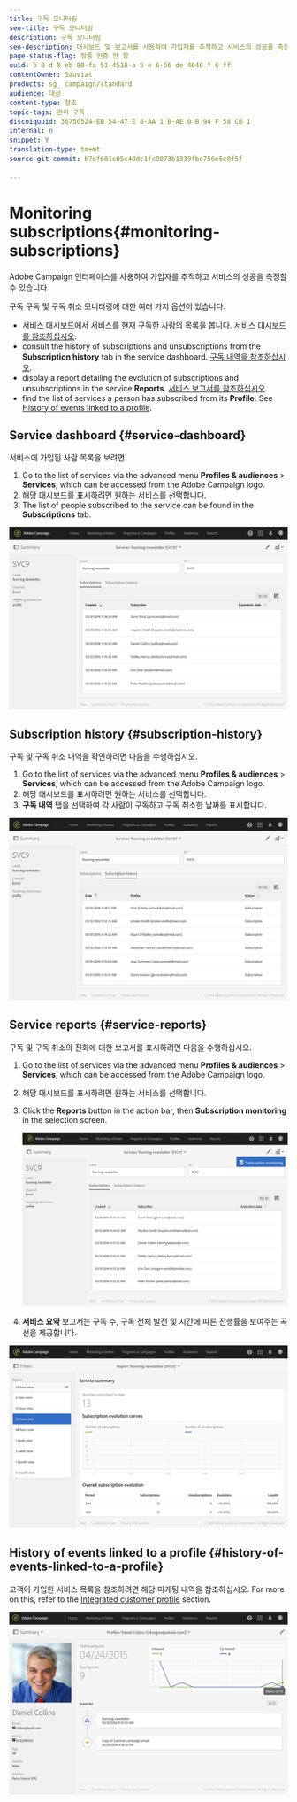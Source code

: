 ```yaml
---
title: 구독 모니터링
seo-title: 구독 모니터링
description: 구독 모니터링
seo-description: 대시보드 및 보고서를 사용하여 가입자를 추적하고 서비스의 성공을 측정하는 방법을 살펴볼 수 있습니다.
page-status-flag: 정품 인증 안 함
uuid: b 0 d 8 eb 80-fa 51-4518-a 5 e 6-56 de 4046 f 6 ff
contentOwner: Sauviat
products: sg_ campaign/standard
audience: 대상
content-type: 참조
topic-tags: 관리 구독
discoiquuid: 36750524-EB 54-47 E 8-AA 1 B-AE 0 B 94 F 58 CB 1
internal: n
snippet: Y
translation-type: tm+mt
source-git-commit: b7df681c05c48dc1fc9873b1339fbc756e5e0f5f

---
```



# Monitoring subscriptions{#monitoring-subscriptions}

Adobe Campaign 인터페이스를 사용하여 가입자를 추적하고 서비스의 성공을 측정할 수 있습니다.

구독 구독 및 구독 취소 모니터링에 대한 여러 가지 옵션이 있습니다.

* 서비스 대시보드에서 서비스를 현재 구독한 사람의 목록을 봅니다. [서비스 대시보드를 참조하십시오](../../audiences/using/monitoring-subscriptions.md#service-dashboard).
* consult the history of subscriptions and unsubscriptions from the **Subscription history** tab in the service dashboard. [구독 내역을 참조하십시오](../../audiences/using/monitoring-subscriptions.md#subscription-history).
* display a report detailing the evolution of subscriptions and unsubscriptions in the service **Reports**. [서비스 보고서를 참조하십시오](../../audiences/using/monitoring-subscriptions.md#service-reports).
* find the list of services a person has subscribed from its **Profile**. See [History of events linked to a profile](../../audiences/using/monitoring-subscriptions.md#history-of-events-linked-to-a-profile).

## Service dashboard {#service-dashboard}

서비스에 가입된 사람 목록을 보려면:

1. Go to the list of services via the advanced menu **Profiles &amp; audiences** &gt; **Services**, which can be accessed from the Adobe Campaign logo.
1. 해당 대시보드를 표시하려면 원하는 서비스를 선택합니다.
1. The list of people subscribed to the service can be found in the **Subscriptions** tab.

![](assets/lp_monitoring_subscriptions_1.png)

## Subscription history {#subscription-history}

구독 및 구독 취소 내역을 확인하려면 다음을 수행하십시오.

1. Go to the list of services via the advanced menu **Profiles &amp; audiences** &gt; **Services**, which can be accessed from the Adobe Campaign logo.
1. 해당 대시보드를 표시하려면 원하는 서비스를 선택합니다.
1. **구독 내역** 탭을 선택하여 각 사람이 구독하고 구독 취소한 날짜를 표시합니다.

![](assets/lp_monitoring_subscriptions_2.png)

## Service reports {#service-reports}

구독 및 구독 취소의 진화에 대한 보고서를 표시하려면 다음을 수행하십시오.

1. Go to the list of services via the advanced menu **Profiles &amp; audiences** &gt; **Services**, which can be accessed from the Adobe Campaign logo.
1. 해당 대시보드를 표시하려면 원하는 서비스를 선택합니다.
1. Click the **Reports** button in the action bar, then **Subscription monitoring** in the selection screen.

   ![](assets/lp_monitoring_subscriptions_3.png)

1. **서비스 요약** 보고서는 구독 수, 구독 전체 발전 및 시간에 따른 진행률을 보여주는 곡선을 제공합니다.

![](assets/lp_monitoring_subscriptions_4.png)

## History of events linked to a profile {#history-of-events-linked-to-a-profile}

고객이 가입한 서비스 목록을 참조하려면 해당 마케팅 내역을 참조하십시오. For more on this, refer to the [Integrated customer profile](../../audiences/using/integrated-customer-profile.md) section.

![](assets/lp_monitoring_subscriptions_5.png)

